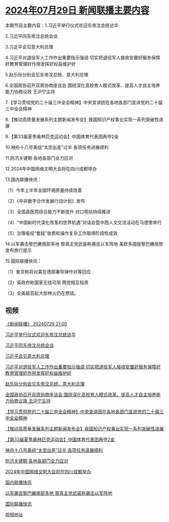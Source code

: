 # [2024年07月29日 新闻联播主要内容](https://tv.cctv.com/lm/xwlb/day/20240729.shtml)

本期节目主要内容：1.习近平举行仪式欢迎东帝汶总统访华

2.习近平同东帝汶总统会谈

3.习近平会见意大利总理

4.习近平对退役军人工作作出重要指示强调 切实把退役军人接收安置好服务保障好教育管理好作用发挥好权益维护好

5.赵乐际分别会见东帝汶总统、意大利总理

6.全国政协召开双周协商座谈会 围绕深化高校育人模式改革、提高人才自主培养能力协商议政 王沪宁主持

7.【学习贯彻党的二十届三中全会精神】中央宣讲团在各地各部门宣讲党的二十届三中全会精神

8.【推动高质量发展系列主题新闻发布会】我国知识产权事业实现一系列突破性进展

9.【第33届夏季奥林匹克运动会】中国体育代表团再夺2金

10.神舟十八号乘组“太空出差”过半 各项任务进展顺利

11.防汛关键期 各地各部门全力应对

12.2024年中国网络文明大会将在四川成都举办

13.国内联播快讯：

（1）今年上半年全国环境质量持续改善

（2）《中非数字合作发展行动计划》发布

（3）全国县医院综合能力不断提升 对口帮扶持续推进

（4）“中国新时代深化改革的世界机遇”对话会暨中西人文交流活动在马德里举行

（5）治理电视“套娃”收费和操作复杂工作取得阶段性成效

14.以军袭击黎巴嫩南部多地 黎真主党武装称袭击以军阵地 美欧多国就黎巴嫩局势发布旅行提示

15.国际联播快讯：

（1）普京称将对美在德部署导弹作对等回应

（2）英政府称国家无钱可用 两党相互指责

（3）全美超百起大型林火仍在燃烧。

## 视频

[《新闻联播》 20240729 21:00](https://tv.cctv.com/2024/07/29/VIDEtN7CaF8NbX5mTbMNW16r240729.shtml)

[习近平举行仪式欢迎东帝汶总统访华](https://tv.cctv.com/2024/07/29/VIDEXeTOnTrLPsMzRioLw7T3240729.shtml)

[习近平同东帝汶总统会谈](https://tv.cctv.com/2024/07/29/VIDEs2ZEoo5zn6NNQ7zVAkf3240729.shtml)

[习近平会见意大利总理](https://tv.cctv.com/2024/07/29/VIDEirzOeeXiTejdtfzY0YGi240729.shtml)

[习近平对退役军人工作作出重要指示强调 切实把退役军人接收安置好服务保障好教育管理好作用发挥好权益维护好](https://tv.cctv.com/2024/07/29/VIDEaQ1kLbbFhx5FXHDlbADZ240729.shtml)

[赵乐际分别会见东帝汶总统、意大利总理](https://tv.cctv.com/2024/07/29/VIDEYgz2MFub2RBawIHLaeXp240729.shtml)

[全国政协召开双周协商座谈会 围绕深化高校育人模式改革、提高人才自主培养能力协商议政 王沪宁主持](https://tv.cctv.com/2024/07/29/VIDE5bGxLpAX8CrKPFaYSDzN240729.shtml)

[【学习贯彻党的二十届三中全会精神】中央宣讲团在各地各部门宣讲党的二十届三中全会精神](https://tv.cctv.com/2024/07/29/VIDEFZVkeLVwL0xfxl40eGTl240729.shtml)

[【推动高质量发展系列主题新闻发布会】我国知识产权事业实现一系列突破性进展](https://tv.cctv.com/2024/07/29/VIDEGdnJGxD4spQsMvjAJTjA240729.shtml)

[【第33届夏季奥林匹克运动会】中国体育代表团再夺2金](https://tv.cctv.com/2024/07/29/VIDEQouthGJkHmxVo8DIGBql240729.shtml)

[神舟十八号乘组“太空出差”过半 各项任务进展顺利](https://tv.cctv.com/2024/07/29/VIDEl8meGIZu2K0Jo5sFEbK4240729.shtml)

[防汛关键期 各地各部门全力应对](https://tv.cctv.com/2024/07/29/VIDEquWTxv7lPDRMMFOmSWfR240729.shtml)

[2024年中国网络文明大会将在四川成都举办](https://tv.cctv.com/2024/07/29/VIDEPo9UBHQ2pvJpE4q6LJ4W240729.shtml)

[国内联播快讯](https://tv.cctv.com/2024/07/29/VIDEhRxQPN0lCzxLY0wICawu240729.shtml)

[以军袭击黎巴嫩南部多地 黎真主党武装称袭击以军阵地](https://tv.cctv.com/2024/07/29/VIDE29RESRiwEv5hKciwOiab240729.shtml)

[国际联播快讯](https://tv.cctv.com/2024/07/29/VIDEWw9JqsHwCh16pTcvboYe240729.shtml)

[视频地址](https://tv.cctv.com/lm/xwlb/day/20240729.shtml) 

